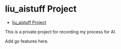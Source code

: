 # liu_aistuff Project

<!-- TOC -->

- [liu_aistuff Project](#liuaistuff-project)

<!-- /TOC -->

This is a private project for recording my process for AI.

Add go features here.
